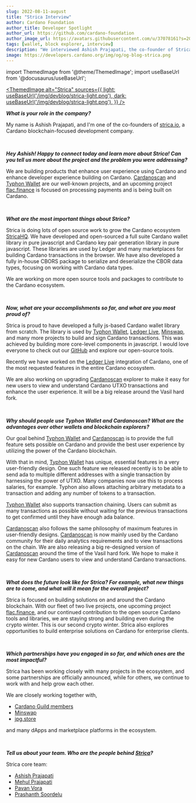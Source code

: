 ```yaml
---
slug: 2022-08-11-august
title: "Strica Interview"
author: Cardano Foundation
author_title: Developer Spotlight
author_url: https://github.com/cardano-foundation
author_image_url: https://avatars.githubusercontent.com/u/37078161?s=200&v=4
tags: [wallet, block explorer, interview]
description: "We interviewed Ashish Prajapati, the co-founder of Strica about various projects they are building and how they contribute to the Cardano ecosystem."
image: https://developers.cardano.org/img/og/og-blog-strica.png
---
```


import ThemedImage from '@theme/ThemedImage';
import useBaseUrl from '@docusaurus/useBaseUrl';

 [<ThemedImage
alt="Strica"
sources={{
    light: useBaseUrl('/img/devblog/strica-light.png'),
    dark: useBaseUrl('/img/devblog/strica-light.png'),
  }}
/>](https://strica.io)

**_What is your role in the company?_**

My name is Ashish Prajapati, and I'm one of the co-founders of [strica.io](https://strica.io), a Cardano blockchain-focused development company.


<br />

**_Hey Ashish! Happy to connect today and learn more about Strica! Can you tell us more about the project and the problem you were addressing?_**

We are building products that enhance user experience using Cardano and enhance developer experience building on Cardano. [Cardanoscan](https://cardanoscan.io) and [Typhon Wallet](https://typhonwallet.io) are our well-known projects, and an upcoming project [flac.finance](https://flac.finance) is focused on processing payments and is being built on Cardano.

<!-- truncate -->
<br />

**_What are the most important things about Strica?_**

Strica is doing lots of open source work to grow the Cardano ecosystem [StricaHQ](https://github.com/StricaHQ). We have developed and open-sourced a full suite Cardano wallet library in pure javascript and Cardano key pair generation library in pure javascript. These libraries are used by Ledger and many marketplaces for building Cardano transactions in the browser. We have also developed a fully in-house CBORS package to serialize and deserialize the CBOR data types, focusing on working with Cardano data types.

We are working on more open source tools and packages to contribute to the Cardano ecosystem.


<br />

**_Now, what are your accomplishments so far, and what are you most proud of?_**

Strica is proud to have developed a fully js-based Cardano wallet library from scratch. The library is used by [Typhon Wallet](https://typhonwallet.io), [Ledger Live](https://www.ledger.com/ledger-live), [Minswap](https://minswap.org/), and many more projects to build and sign Cardano transactions. This was achieved by building more core-level components in javascript. I would love everyone to check out our [GitHub](https://github.com/StricaHQ) and explore our open-source tools.

Recently we have worked on the [Ledger Live](https://www.ledger.com/ledger-live) integration of Cardano, one of the most requested features in the entire Cardano ecosystem.

We are also working on upgrading [Cardanoscan](https://cardanoscan.io) explorer to make it easy for new users to view and understand Cardano UTXO transactions and enhance the user experience. It will be a big release around the Vasil hard fork.


<br />

**_Why should people use Typhon Wallet and Cardanoscan? What are the advantages over other wallets and blockchain explorers?_**

Our goal behind [Typhon Wallet](https://typhonwallet.io) and [Cardanoscan](https://cardanoscan.io) is to provide the full feature sets possible on Cardano and provide the best user experience by utilizing the power of the Cardano blockchain.

With that in mind, [Typhon Wallet](https://typhonwallet.io) has unique, essential features in a very user-friendly design. One such feature we released recently is to be able to send ada to multiple different addresses with a single transaction by harnessing the power of UTXO. Many companies now use this to process salaries, for example. Typhon also allows attaching arbitrary metadata to a transaction and adding any number of tokens to a transaction.

[Typhon Wallet](https://typhonwallet.io) also supports transaction chaining. Users can submit as many transactions as possible without waiting for the previous transactions to get confirmed until they have enough ada balance.

[Cardanoscan](https://cardanoscan.io) also follows the same philosophy of maximum features in user-friendly designs. [Cardanoscan](https://cardanoscan.io) is now mainly used by the Cardano community for their daily analytics requirements and to view transactions on the chain. We are also releasing a big re-designed version of [Cardanoscan](https://cardanoscan.io) around the time of the Vasil hard fork. We hope to make it easy for new Cardano users to view and understand Cardano transactions.


<br />

**_What does the future look like for Strica? For example, what new things are to come, and what will it mean for the overall project?_**

Strica is focused on building solutions on and around the Cardano blockchain. With our fleet of two live projects, one upcoming project [flac.finance](https://flac.finance), and our continued contribution to the open source Cardano tools and libraries, we are staying strong and building even during the crypto winter. This is our second crypto winter.
Strica also explores opportunities to build enterprise solutions on Cardano for enterprise clients.


<br />

**_Which partnerships have you engaged in so far, and which ones are the most impactful?_**

Strica has been working closely with many projects in the ecosystem, and some partnerships are officially announced, while for others, we continue to work with and help grow each other.

We are closely working together with,

* [Cardano Guild members](https://cardano-community.github.io/guild-operators/)
* [Minswap](https://minswap.org/)
* [jpg.store](https://www.jpg.store/)

and many dApps and marketplace platforms in the ecosystem.


<br />

**_Tell us about your team. Who are the people behind [Strica](https://strica.io)?_**

Strica core team:

* [Ashish Prajapati](https://twitter.com/ashisherc)
* [Mehul Prajapati](https://twitter.com/mehul_cs)
* [Pavan Vora](https://twitter.com/pavan_vora)
* [Prashanth Soordelu](https://twitter.com/soordeluP)
